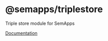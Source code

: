 # @semapps/triplestore

Triple store module for SemApps

[Documentation](https://semapps.org/docs/middleware/triplestore)
